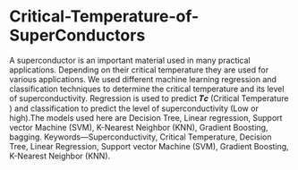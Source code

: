 # Critical-Temperature-of-SuperConductors
A superconductor is an important material used in many practical applications. Depending on their critical temperature they are used for various applications. We used different machine learning regression and classification techniques to determine the critical temperature and its level of superconductivity. Regression is used to predict 𝑻𝒄 (Critical Temperature ) and classification to predict the level of superconductivity (Low or high).The models used here are Decision Tree, Linear regression, Support vector Machine (SVM), K-Nearest Neighbor (KNN), Gradient Boosting, bagging.   Keywords—Superconductivity, Critical Temperature, Decision Tree, Linear Regression, Support vector Machine (SVM), Gradient Boosting, K-Nearest Neighbor (KNN).
